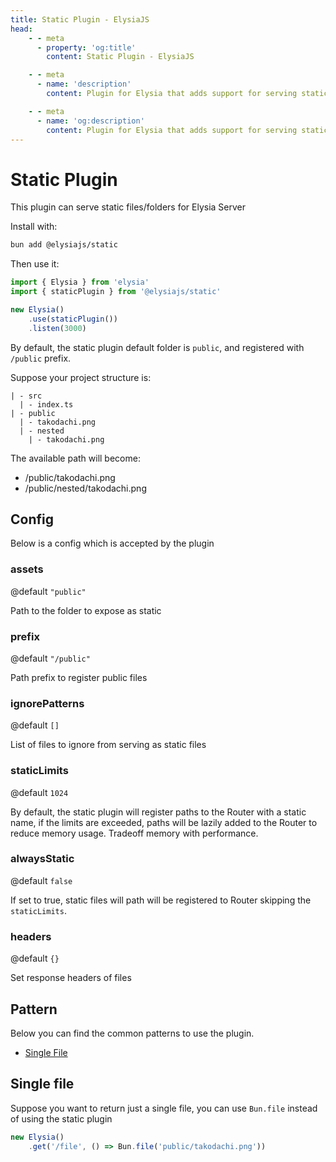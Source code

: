 ```yaml
---
title: Static Plugin - ElysiaJS
head:
    - - meta
      - property: 'og:title'
        content: Static Plugin - ElysiaJS

    - - meta
      - name: 'description'
        content: Plugin for Elysia that adds support for serving static files/folders for Elysia Server. Start by installing the plugin with "bun add @elysiajs/static".

    - - meta
      - name: 'og:description'
        content: Plugin for Elysia that adds support for serving static files/folders for Elysia Server. Start by installing the plugin with "bun add @elysiajs/static".
---
```


# Static Plugin
This plugin can serve static files/folders for Elysia Server

Install with:
```bash
bun add @elysiajs/static
```

Then use it:
```typescript
import { Elysia } from 'elysia'
import { staticPlugin } from '@elysiajs/static'

new Elysia()
    .use(staticPlugin())
    .listen(3000)
```

By default, the static plugin default folder is `public`, and registered with `/public` prefix.

Suppose your project structure is:
```
| - src
  | - index.ts
| - public
  | - takodachi.png
  | - nested
    | - takodachi.png
```

The available path will become:
- /public/takodachi.png
- /public/nested/takodachi.png

## Config
Below is a config which is accepted by the plugin

### assets
@default `"public"`

Path to the folder to expose as static

### prefix
@default `"/public"`

Path prefix to register public files

### ignorePatterns
@default `[]`

List of files to ignore from serving as static files

### staticLimits
@default `1024`

By default, the static plugin will register paths to the Router with a static name, if the limits are exceeded, paths will be lazily added to the Router to reduce memory usage.
Tradeoff memory with performance.

### alwaysStatic
@default `false`

If set to true, static files will path will be registered to Router skipping the `staticLimits`.

### headers
@default `{}`

Set response headers of files

## Pattern
Below you can find the common patterns to use the plugin.

- [Single File](#single-file)

## Single file
Suppose you want to return just a single file, you can use `Bun.file` instead of using the static plugin
```typescript
new Elysia()
    .get('/file', () => Bun.file('public/takodachi.png'))
```
